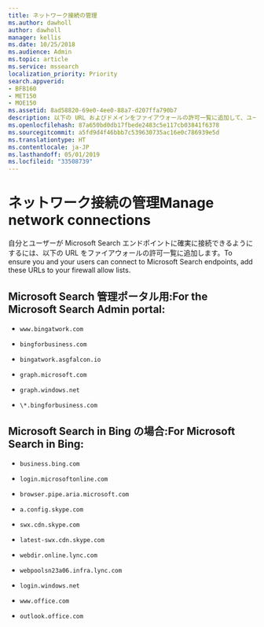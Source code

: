 ```yaml
---
title: ネットワーク接続の管理
ms.author: dawholl
author: dawholl
manager: kellis
ms.date: 10/25/2018
ms.audience: Admin
ms.topic: article
ms.service: mssearch
localization_priority: Priority
search.appverid:
- BFB160
- MET150
- MOE150
ms.assetid: 8ad58820-69e0-4ee0-88a7-d207ffa790b7
description: 以下の URL およびドメインをファイアウォールの許可一覧に追加して、ユーザーが Microsoft Search に簡単にアクセスできるようにします
ms.openlocfilehash: 87a650bd0db17fbede2483c5e117cb03841f6378
ms.sourcegitcommit: a5fd9d4f46bbb7c539630735ac16e0c786939e5d
ms.translationtype: HT
ms.contentlocale: ja-JP
ms.lasthandoff: 05/01/2019
ms.locfileid: "33508739"
---
```

# <a name="manage-network-connections"></a><span data-ttu-id="23347-103">ネットワーク接続の管理</span><span class="sxs-lookup"><span data-stu-id="23347-103">Manage network connections</span></span>

<span data-ttu-id="23347-104">自分とユーザーが Microsoft Search エンドポイントに確実に接続できるようにするには、以下の URL をファイアウォールの許可一覧に追加します。</span><span class="sxs-lookup"><span data-stu-id="23347-104">To ensure you and your users can connect to Microsoft Search endpoints, add these URLs to your firewall allow lists.</span></span>
  
## <a name="for-the-microsoft-search-admin-portal"></a><span data-ttu-id="23347-105">Microsoft Search 管理ポータル用:</span><span class="sxs-lookup"><span data-stu-id="23347-105">For the Microsoft Search Admin portal:</span></span>

- `www.bingatwork.com`
    
- `bingforbusiness.com`
    
- `bingatwork.asgfalcon.io`
    
- `graph.microsoft.com`
    
- `graph.windows.net`
    
- `\*.bingforbusiness.com`
    
## <a name="for-microsoft-search-in-bing"></a><span data-ttu-id="23347-106">Microsoft Search in Bing の場合:</span><span class="sxs-lookup"><span data-stu-id="23347-106">For Microsoft Search in Bing:</span></span>

- `business.bing.com`
    
- `login.microsoftonline.com`
    
- `browser.pipe.aria.microsoft.com`
    
- `a.config.skype.com`
    
- `swx.cdn.skype.com`
    
- `latest-swx.cdn.skype.com`
    
- `webdir.online.lync.com`
    
- `webpoolsn23a06.infra.lync.com`
    
- `login.windows.net`
    
- `www.office.com`
    
- `outlook.office.com`

